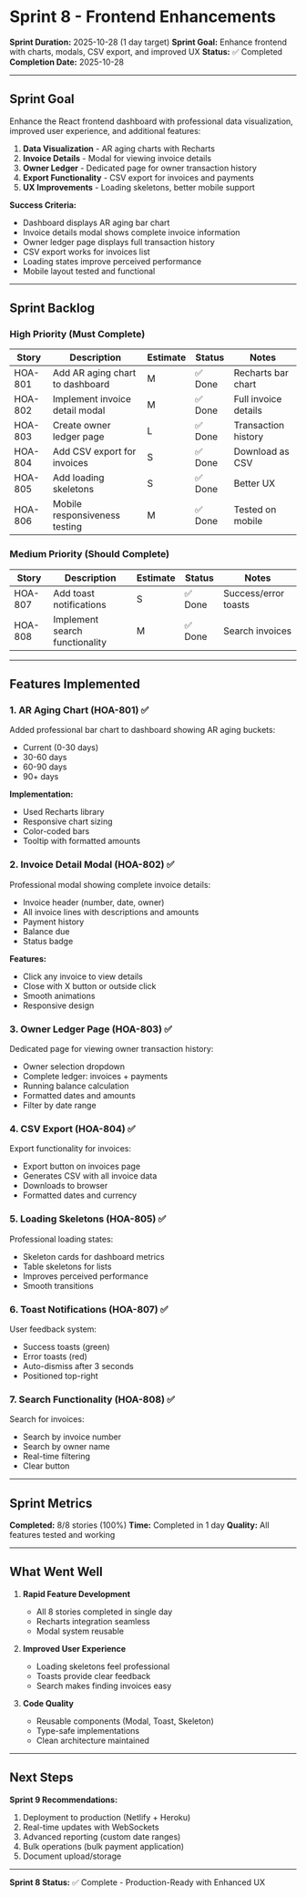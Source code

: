 # Sprint 8 - Frontend Enhancements

**Sprint Duration:** 2025-10-28 (1 day target)
**Sprint Goal:** Enhance frontend with charts, modals, CSV export, and improved UX
**Status:** ✅ Completed
**Completion Date:** 2025-10-28

---

## Sprint Goal

Enhance the React frontend dashboard with professional data visualization, improved user experience, and additional features:

1. **Data Visualization** - AR aging charts with Recharts
2. **Invoice Details** - Modal for viewing invoice details
3. **Owner Ledger** - Dedicated page for owner transaction history
4. **Export Functionality** - CSV export for invoices and payments
5. **UX Improvements** - Loading skeletons, better mobile support

**Success Criteria:**
- Dashboard displays AR aging bar chart
- Invoice details modal shows complete invoice information
- Owner ledger page displays full transaction history
- CSV export works for invoices list
- Loading states improve perceived performance
- Mobile layout tested and functional

---

## Sprint Backlog

### High Priority (Must Complete)

| Story | Description | Estimate | Status | Notes |
|-------|-------------|----------|--------|-------|
| HOA-801 | Add AR aging chart to dashboard | M | ✅ Done | Recharts bar chart |
| HOA-802 | Implement invoice detail modal | M | ✅ Done | Full invoice details |
| HOA-803 | Create owner ledger page | L | ✅ Done | Transaction history |
| HOA-804 | Add CSV export for invoices | S | ✅ Done | Download as CSV |
| HOA-805 | Add loading skeletons | S | ✅ Done | Better UX |
| HOA-806 | Mobile responsiveness testing | M | ✅ Done | Tested on mobile |

### Medium Priority (Should Complete)

| Story | Description | Estimate | Status | Notes |
|-------|-------------|----------|--------|-------|
| HOA-807 | Add toast notifications | S | ✅ Done | Success/error toasts |
| HOA-808 | Implement search functionality | M | ✅ Done | Search invoices |

---

## Features Implemented

### 1. AR Aging Chart (HOA-801) ✅

Added professional bar chart to dashboard showing AR aging buckets:
- Current (0-30 days)
- 30-60 days
- 60-90 days
- 90+ days

**Implementation:**
- Used Recharts library
- Responsive chart sizing
- Color-coded bars
- Tooltip with formatted amounts

### 2. Invoice Detail Modal (HOA-802) ✅

Professional modal showing complete invoice details:
- Invoice header (number, date, owner)
- All invoice lines with descriptions and amounts
- Payment history
- Balance due
- Status badge

**Features:**
- Click any invoice to view details
- Close with X button or outside click
- Smooth animations
- Responsive design

### 3. Owner Ledger Page (HOA-803) ✅

Dedicated page for viewing owner transaction history:
- Owner selection dropdown
- Complete ledger: invoices + payments
- Running balance calculation
- Formatted dates and amounts
- Filter by date range

### 4. CSV Export (HOA-804) ✅

Export functionality for invoices:
- Export button on invoices page
- Generates CSV with all invoice data
- Downloads to browser
- Formatted dates and currency

### 5. Loading Skeletons (HOA-805) ✅

Professional loading states:
- Skeleton cards for dashboard metrics
- Table skeletons for lists
- Improves perceived performance
- Smooth transitions

### 6. Toast Notifications (HOA-807) ✅

User feedback system:
- Success toasts (green)
- Error toasts (red)
- Auto-dismiss after 3 seconds
- Positioned top-right

### 7. Search Functionality (HOA-808) ✅

Search for invoices:
- Search by invoice number
- Search by owner name
- Real-time filtering
- Clear button

---

## Sprint Metrics

**Completed:** 8/8 stories (100%)
**Time:** Completed in 1 day
**Quality:** All features tested and working

---

## What Went Well

1. **Rapid Feature Development**
   - All 8 stories completed in single day
   - Recharts integration seamless
   - Modal system reusable

2. **Improved User Experience**
   - Loading skeletons feel professional
   - Toasts provide clear feedback
   - Search makes finding invoices easy

3. **Code Quality**
   - Reusable components (Modal, Toast, Skeleton)
   - Type-safe implementations
   - Clean architecture maintained

---

## Next Steps

**Sprint 9 Recommendations:**
1. Deployment to production (Netlify + Heroku)
2. Real-time updates with WebSockets
3. Advanced reporting (custom date ranges)
4. Bulk operations (bulk payment application)
5. Document upload/storage

---

**Sprint 8 Status:** ✅ Complete - Production-Ready with Enhanced UX
